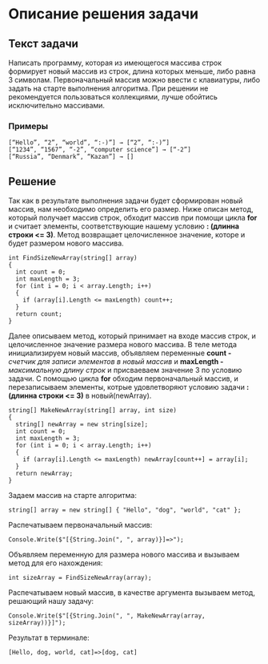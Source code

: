 # Описание решения задачи
## Текст задачи
Написать программу, которая из имеющегося массива строк формирует новый массив из строк, длина которых меньше, либо равна 3 символам.  Первоначальный массив можно ввести с клавиатуры, либо задать на старте выполнения алгоритма. При решении не рекомендуется пользоваться коллекциями, лучше обойтись исключительно массивами.
### Примеры
```
[“Hello”, “2”, “world”, “:-)”] → [“2”, “:-)”]
[“1234”, “1567”, “-2”, “computer science”] → [“-2”]
[“Russia”, “Denmark”, “Kazan”] → []
```
## Решение
Так как в результате выполнения задачи будет сформирован новый массив, нам необходимо определить его размер. Ниже описан метод, который получает массив строк,  обходит массив при помощи цикла **for** и считает элементы, соответствующие нашему условию **: (длинна строки <= 3)**. Метод  возвращает целочисленное значение, которе и будет размером нового массива.
```
int FindSizeNewArray(string[] array)
{
  int count = 0;
  int maxLength = 3;
  for (int i = 0; i < array.Length; i++)
  {
    if (array[i].Length <= maxLength) count++;
  }
  return count;
}
```
Далее описываем метод, который принимает на входе массив строк, и целочисленное значение размера нового массива. В теле метода инициализируем новый массив, объявляем переменные **count -** *счетчик для записи элементов в новый массив* и **maxLength -** *максимальную длину строк* и присваеваем значение 3 по условию задачи. С помощью цикла **for** обходим первоначальный массив, и перезаписываем элементы, котрые удовлетворяют условию задачи **: (длинна строки <= 3)** в новый(newArray).
```
string[] MakeNewArray(string[] array, int size)
{
  string[] newArray = new string[size];
  int count = 0;
  int maxLength = 3;
  for (int i = 0; i < array.Length; i++)
  {
    if (array[i].Length <= maxLength) newArray[count++] = array[i];
  }
  return newArray;
}
```
Задаем массив на старте алгоритма:

```
string[] array = new string[] { "Hello", "dog", "world", "cat" };
```
Распечатываем первоначальный массив:

```
Console.Write($"[{String.Join(", ", array)}]=>");
```
Объявляем переменную для размера нового массива и вызываем метод для его нахождения:
```
int sizeArray = FindSizeNewArray(array);
```
Распечатываем новый массив, в качестве аргумента  вызываем метод, решающий нашу задачу:
```
Console.Write($"[{String.Join(", ", MakeNewArray(array, sizeArray))}]");
```
Результат в терминале:
```
[Hello, dog, world, cat]=>[dog, cat]
```
